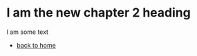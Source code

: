 
# I am the new chapter 2 heading

I am some text

- [back to home](https://san6d.github.io/temp-theme/)

